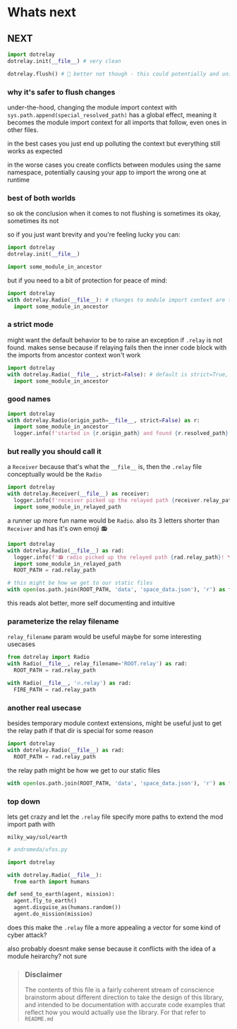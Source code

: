 # Whats next


## NEXT
```py
import dotrelay
dotrelay.init(__file__) # very clean

dotrelay.flush() # 👃 better not though - this could potentially and unintentionally remove a module import path that was already there and should stay there!
```

### why it's safer to flush changes
under-the-hood, changing the module import context with `sys.path.append(special_resolved_path)` has a global effect, meaning it becomes the module import context for all imports that follow, even ones in other files.

in the best cases you just end up polluting the context but everything still works as expected

in the worse cases you create conflicts between modules using the same namespace, potentially causing your app to import the wrong one at runtime


### best of both worlds
so ok the conclusion when it comes to not flushing is sometimes its okay, sometimes its not 

so if you just want brevity and you're feeling lucky you can:
```py
import dotrelay
dotrelay.init(__file__)

import some_module_in_ancestor
```

but if you need to a bit of protection for peace of mind:
```py
import dotrelay
with dotrelay.Radio(__file__): # changes to module import context are temporary
  import some_module_in_ancestor

```

### a strict mode
might want the default behavior to be to raise an exception if `.relay` is not found. makes sense because if relaying fails then the inner code block with the imports from ancestor context won't work

```py
import dotrelay
with dotrelay.Radio(__file__, strict=False): # default is strict=True, so this is if for some reason it doesn't matter if relaying fails, maybe just a warning here
  import some_module_in_ancestor
```

### good names

```py
import dotrelay
with dotrelay.Radio(origin_path=__file__, strict=False) as r:
  import some_module_in_ancestor
  logger.info(f'started in {r.origin_path} and found {r.resolved_path}')  
```

### but really you should call it

a `Receiver` because that's what the `__file__` is, then the `.relay` file conceptually would be the `Radio`

```py
import dotrelay
with dotrelay.Receiver(__file__) as receiver:
  logger.info(f'receiver picked up the relayed path {receiver.relay_path}! 🛰')  
  import some_module_in_relayed_path
```

a runner up more fun name would be `Radio`. also its 3 letters shorter than `Receiver` and has it's own emoji 📻

```py
import dotrelay
with dotrelay.Radio(__file__) as rad:
  logger.info(f'📻 radio picked up the relayed path {rad.relay_path}! 🛰')  
  import some_module_in_relayed_path
  ROOT_PATH = rad.relay_path

# this might be how we get to our static files
with open(os.path.join(ROOT_PATH, 'data', 'space_data.json'), 'r') as fp: SPACE_DATA = json.load(fp)
```

this reads alot better, more self documenting and intuitive

### parameterize the relay filename

`relay_filename` param would be useful maybe for some interesting usecases

```py
from dotrelay import Radio
with Radio(__file__, relay_filename='ROOT.relay') as rad:
  ROOT_PATH = rad.relay_path

with Radio(__file__, '🔥.relay') as rad:
  FIRE_PATH = rad.relay_path  
```

### another real usecase 

besides temporary module context extensions, might be useful just to get the relay path if that dir is special for some reason

```py
import dotrelay
with dotrelay.Radio(__file__) as rad:
  ROOT_PATH = rad.relay_path

```

the relay path might be how we get to our static files

```py
with open(os.path.join(ROOT_PATH, 'data', 'space_data.json'), 'r') as fp: SPACE_DATA = json.load(fp)
```

### top down
lets get crazy and let the `.relay` file specify more paths to extend the mod import path with

```
milky_way/sol/earth
```


```py
# andromeda/ufos.py

import dotrelay

with dotrelay.Radio(__file__):
  from earth import humans

def send_to_earth(agent, mission):
  agent.fly_to_earth()
  agent.disguise_as(humans.random())
  agent.do_mission(mission)

```

does this make the `.relay` file a more appealing a vector for some kind of cyber attack?

also probably doesnt make sense because it conflicts with the idea of a module heirarchy? not sure


> ### Disclaimer 
> The contents of this file is a fairly coherent stream of conscience brainstorm about different direction to take the design of this library, and intended to be documentation with accurate code examples that reflect how you would actually use the library. For that refer to `README.md`
